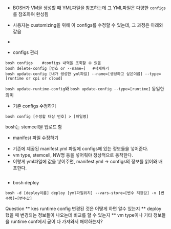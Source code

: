 


## 





## 
- BOSH가 VM을 생성할 때 YML파일을 참조하는데 그 YML파일은 다양한 `configs`를 참조하여 완성됨
- 사용자는 customizing을 위해 이 configs를 수정할 수 있는데, 그 과정은 아래와 같음

- 




* configs 관리
```
bosh configs    #configs 내역을 조회할 수 있음
bosh delete-config [번호 or --name=]   #삭제하기
bosh update-config [내가 생성한 yml파일] --name=[생성하고 싶은이름] --type=[runtime or cpi or cloud]

```

`bosh update-runtime-config`와 `bosh update-config --type=[runtime]` 동일한 의미

* 기존 configs 수정하기
```
bosh config [수정할 대상 번호] > [파일명]
```

bosh는 stemcell을 업로드 함



* manifest 파일 수정하기
- 기존에 제공된 manifest.yml 파일에 configs에 있는 정보들을 넣어준다.
- vm type, stemcell, NW명 등을 넣어줘야 정상적으로 동작한다.
- 이렇게 yml파일에 값을 넣어주면, manifest.yml -> configs의 정보를 읽어와 배포한다.

```

```


* bosh deploy
```
bosh -d [deploy이름] deploy [yml파일위치] --vars-store=[변수 저장값] -v [변수명]=[변수값]
```
Question
** kes runtime config 변경된 것은 어떻게 하면 알수 있는지 
** deploy 했을 때 변경되는 정보들이 나오는데 비교를 할 수 있는지
** vm type이나 기타 정보들을 runtime conf에서 굳이 다 가져와서 해야하는지?



